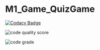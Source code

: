 # M1_Game_QuizGame

[![Codacy Badge](https://api.codacy.com/project/badge/Grade/861d2d5d60124034949286d8526383f5)](https://app.codacy.com/gh/sree284/M1_Game_QuizGame?utm_source=github.com&utm_medium=referral&utm_content=sree284/M1_Game_QuizGame&utm_campaign=Badge_Grade_Settings)


![code quality score](https://api.codiga.io/project/29981/score/svg)

![code grade](https://api.codiga.io/project/29981/status/svg)
